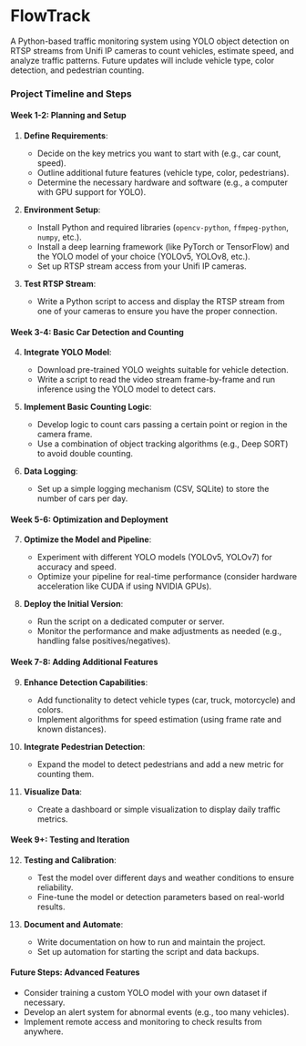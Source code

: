 # FlowTrack
A Python-based traffic monitoring system using YOLO object detection on RTSP streams from Unifi IP cameras to count vehicles, estimate speed, and analyze traffic patterns. Future updates will include vehicle type, color detection, and pedestrian counting.


### **Project Timeline and Steps**

#### **Week 1-2: Planning and Setup**
1. **Define Requirements**: 
   - Decide on the key metrics you want to start with (e.g., car count, speed).
   - Outline additional future features (vehicle type, color, pedestrians).
   - Determine the necessary hardware and software (e.g., a computer with GPU support for YOLO).

2. **Environment Setup**:
   - Install Python and required libraries (`opencv-python`, `ffmpeg-python`, `numpy`, etc.).
   - Install a deep learning framework (like PyTorch or TensorFlow) and the YOLO model of your choice (YOLOv5, YOLOv8, etc.).
   - Set up RTSP stream access from your Unifi IP cameras.

3. **Test RTSP Stream**:
   - Write a Python script to access and display the RTSP stream from one of your cameras to ensure you have the proper connection.

#### **Week 3-4: Basic Car Detection and Counting**
4. **Integrate YOLO Model**:
   - Download pre-trained YOLO weights suitable for vehicle detection.
   - Write a script to read the video stream frame-by-frame and run inference using the YOLO model to detect cars.

5. **Implement Basic Counting Logic**:
   - Develop logic to count cars passing a certain point or region in the camera frame.
   - Use a combination of object tracking algorithms (e.g., Deep SORT) to avoid double counting.

6. **Data Logging**:
   - Set up a simple logging mechanism (CSV, SQLite) to store the number of cars per day.

#### **Week 5-6: Optimization and Deployment**
7. **Optimize the Model and Pipeline**:
   - Experiment with different YOLO models (YOLOv5, YOLOv7) for accuracy and speed.
   - Optimize your pipeline for real-time performance (consider hardware acceleration like CUDA if using NVIDIA GPUs).

8. **Deploy the Initial Version**:
   - Run the script on a dedicated computer or server.
   - Monitor the performance and make adjustments as needed (e.g., handling false positives/negatives).

#### **Week 7-8: Adding Additional Features**
9. **Enhance Detection Capabilities**:
   - Add functionality to detect vehicle types (car, truck, motorcycle) and colors.
   - Implement algorithms for speed estimation (using frame rate and known distances).

10. **Integrate Pedestrian Detection**:
    - Expand the model to detect pedestrians and add a new metric for counting them.

11. **Visualize Data**:
    - Create a dashboard or simple visualization to display daily traffic metrics.

#### **Week 9+: Testing and Iteration**
12. **Testing and Calibration**:
    - Test the model over different days and weather conditions to ensure reliability.
    - Fine-tune the model or detection parameters based on real-world results.

13. **Document and Automate**:
    - Write documentation on how to run and maintain the project.
    - Set up automation for starting the script and data backups.

#### **Future Steps: Advanced Features**
- Consider training a custom YOLO model with your own dataset if necessary.
- Develop an alert system for abnormal events (e.g., too many vehicles).
- Implement remote access and monitoring to check results from anywhere.
